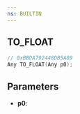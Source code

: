 ```yaml
---
ns: BUILTIN
---
```

## TO_FLOAT

```c
// 0xBBDA792448DB5A89
Any TO_FLOAT(Any p0);
```

## Parameters
* **p0**:
